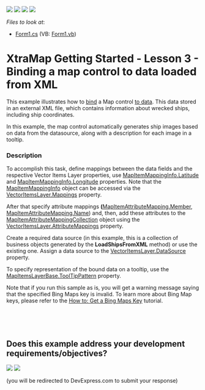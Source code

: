 <!-- default badges list -->
![](https://img.shields.io/endpoint?url=https://codecentral.devexpress.com/api/v1/VersionRange/128576904/13.1.4%2B)
[![](https://img.shields.io/badge/Open_in_DevExpress_Support_Center-FF7200?style=flat-square&logo=DevExpress&logoColor=white)](https://supportcenter.devexpress.com/ticket/details/E4687)
[![](https://img.shields.io/badge/📖_How_to_use_DevExpress_Examples-e9f6fc?style=flat-square)](https://docs.devexpress.com/GeneralInformation/403183)
[![](https://img.shields.io/badge/💬_Leave_Feedback-feecdd?style=flat-square)](#does-this-example-address-your-development-requirementsobjectives)
<!-- default badges end -->
<!-- default file list -->
*Files to look at*:

* [Form1.cs](./CS/DataMapping/Form1.cs) (VB: [Form1.vb](./VB/DataMapping/Form1.vb))
<!-- default file list end -->
# XtraMap Getting Started - Lesson 3 - Binding a map control to data loaded from XML


<p>This example illustrates how to <a href="https://documentation.devexpress.com/#WindowsForms/CustomDocument15359">bind</a> a Map control <a href="https://documentation.devexpress.com/#WindowsForms/CustomDocument15359">to data</a>. This data stored in an external XML file, which contains information about wrecked ships, including ship coordinates.</p>
<p>In this example, the map control automatically generates ship images based on data from the datasource, along with a description for each image in a tooltip.</p>


<h3>Description</h3>

<p>To accomplish this task, define mappings between the data fields and the respective Vector Items Layer properties, use <a href="http://help.devexpress.com/#WindowsForms/DevExpressXtraMapMapItemMappingInfo_Latitudetopic"><u>MapItemMappingInfo.Latitude</u></a> and <a href="http://help.devexpress.com/#WindowsForms/DevExpressXtraMapMapItemMappingInfo_Longitudetopic"><u>MapItemMappingInfo.Longitude</u></a> properties. Note that the <a href="http://help.devexpress.com/#WindowsForms/clsDevExpressXtraMapMapItemMappingInfotopic"><u>MapItemMappingInfo</u></a> object can be accessed via the<strong> </strong><a href="http://help.devexpress.com/#WindowsForms/DevExpressXtraMapVectorItemsLayer_Mappingstopic"><u>VectorItemsLayer.Mappings</u></a> property. </p><p>After that  specify attribute mappings <strong>(</strong><a href="http://help.devexpress.com/#WindowsForms/DevExpressXtraMapMapItemAttributeMapping_Membertopic"><u>MapItemAttributeMapping.Member</u></a>, <a href="http://help.devexpress.com/#WindowsForms/DevExpressXtraMapMapItemAttributeMapping_Nametopic"><u>MapItemAttributeMapping.Name</u></a>) and, then, add these attributes to the <a href="http://help.devexpress.com/#WindowsForms/clsDevExpressXtraMapMapItemAttributeMappingCollectiontopic"><u>MapItemAttributeMappingCollection</u></a> object using the<strong> </strong><a href="http://help.devexpress.com/#WindowsForms/DevExpressXtraMapVectorItemsLayer_AttributeMappingstopic"><u>VectorItemsLayer.AttributeMappings</u></a> property.</p><p>Create a required data source (in this example, this is a collection of business objects generated by the <strong>LoadShipsFromXML</strong> method) or use the existing one.  Assign a data source to the <a href="http://help.devexpress.com/#WindowsForms/DevExpressXtraMapVectorItemsLayer_DataSourcetopic"><u>VectorItemsLayer.DataSource</u></a> property. </p><p>To specify representation of the bound data on a tooltip, use the <a href="http://help.devexpress.com/#WindowsForms/DevExpressXtraMapMapItemsLayerBase_ToolTipPatterntopic"><u>MapItemsLayerBase.ToolTipPattern</u></a> property.<br />
</p><p>Note that if you run this sample as is, you will get a warning message saying that the specified Bing Maps key is invalid. To learn more about Bing Map keys, please refer to the <a href="http://help.devexpress.com/#WindowsForms/CustomDocument15102"><u>How to: Get a Bing Maps Key</u></a> tutorial.</p><p><br />
</p>

<br/>


<!-- feedback -->
## Does this example address your development requirements/objectives?

[<img src="https://www.devexpress.com/support/examples/i/yes-button.svg"/>](https://www.devexpress.com/support/examples/survey.xml?utm_source=github&utm_campaign=winforms-map-bind-to-xml-data&~~~was_helpful=yes) [<img src="https://www.devexpress.com/support/examples/i/no-button.svg"/>](https://www.devexpress.com/support/examples/survey.xml?utm_source=github&utm_campaign=winforms-map-bind-to-xml-data&~~~was_helpful=no)

(you will be redirected to DevExpress.com to submit your response)
<!-- feedback end -->
